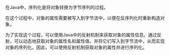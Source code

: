在Java中，序列化是将对象转换为字节序列的过程。

在这个过程中，对象的属性需要被写入到字节流中，以便在反序列化时重新构造对象。

为了实现这个过程，可以使用Java中的反射机制来获取对象的属性信息。通过反射，可以动态地获取对象的属性名和属性值，并将它们写入到字节流中，从而实现对象的序列化。因此，可以使用反射机制获取对象的属性并进行序列化。